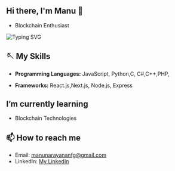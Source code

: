 ## Hi there, I'm Manu 👋
- Blockchain Enthusiast

![Typing SVG](https://readme-typing-svg.herokuapp.com?font=Courier+New&color=%23FFFFFF&size=20&lines=Blockchain+Enthusiast;Full+Stack+Developer;Always+learning+new+things!)


## 🪡 My Skills
 - **Programming Languages:** JavaScript, Python,C, C#,C++,PHP,</p>
- **Frameworks:** React.js,Next.js, Node.js, Express
<!--- **Blockchain Technologies:** Ethereum, -->

<!--## 🔭 I’m currently working on
- Contributing to blockchain projects -->

##  I’m currently learning
- Blockchain Technologies

<!-- ## 👯 I’m looking to collaborate on
- Blockchain-based projects
- Open-source initiatives -->

<!-- ## 🤔 I’m looking for help with
- Understanding zero-knowledge proofs
- Optimizing smart contract gas usage -->

<!--## 💬 Ask me about
- Blockchain technology
- Web3 development-->

## 📫 How to reach me
- Email: [manunarayananfg@gmail.com](manunarayananfg@gmail.com)
- LinkedIn: [My LinkedIn](https://www.linkedin.com/in/manu-narayanan07/)




